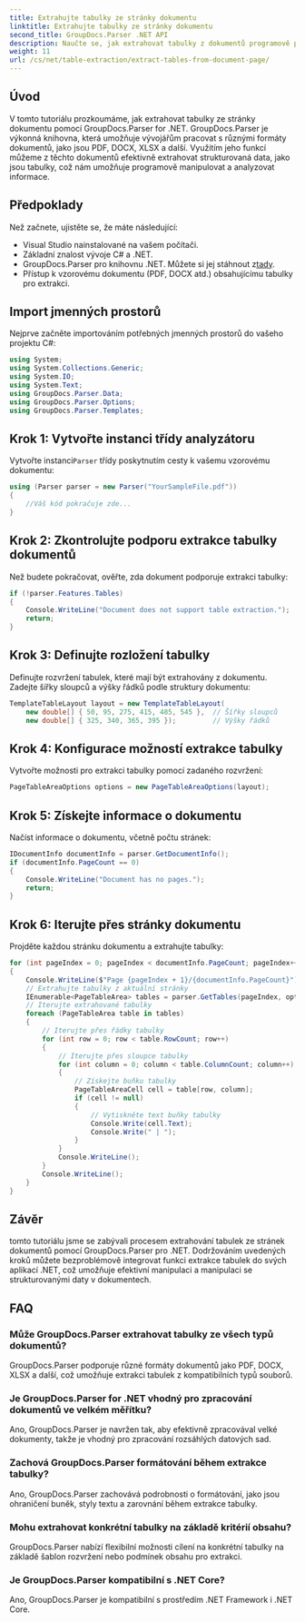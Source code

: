 ```yaml
---
title: Extrahujte tabulky ze stránky dokumentu
linktitle: Extrahujte tabulky ze stránky dokumentu
second_title: GroupDocs.Parser .NET API
description: Naučte se, jak extrahovat tabulky z dokumentů programově pomocí GroupDocs.Parser for .NET. Tento obsáhlý návod poskytuje návod krok za krokem.
weight: 11
url: /cs/net/table-extraction/extract-tables-from-document-page/
---
```

## Úvod
V tomto tutoriálu prozkoumáme, jak extrahovat tabulky ze stránky dokumentu pomocí GroupDocs.Parser for .NET. GroupDocs.Parser je výkonná knihovna, která umožňuje vývojářům pracovat s různými formáty dokumentů, jako jsou PDF, DOCX, XLSX a další. Využitím jeho funkcí můžeme z těchto dokumentů efektivně extrahovat strukturovaná data, jako jsou tabulky, což nám umožňuje programově manipulovat a analyzovat informace.
## Předpoklady
Než začnete, ujistěte se, že máte následující:
- Visual Studio nainstalované na vašem počítači.
- Základní znalost vývoje C# a .NET.
-  GroupDocs.Parser pro knihovnu .NET. Můžete si jej stáhnout z[tady](https://releases.groupdocs.com/parser/net/).
- Přístup k vzorovému dokumentu (PDF, DOCX atd.) obsahujícímu tabulky pro extrakci.

## Import jmenných prostorů
Nejprve začněte importováním potřebných jmenných prostorů do vašeho projektu C#:
```csharp
using System;
using System.Collections.Generic;
using System.IO;
using System.Text;
using GroupDocs.Parser.Data;
using GroupDocs.Parser.Options;
using GroupDocs.Parser.Templates;
```
## Krok 1: Vytvořte instanci třídy analyzátoru
 Vytvořte instanci`Parser` třídy poskytnutím cesty k vašemu vzorovému dokumentu:
```csharp
using (Parser parser = new Parser("YourSampleFile.pdf"))
{
    //Váš kód pokračuje zde...
}
```
## Krok 2: Zkontrolujte podporu extrakce tabulky dokumentů
Než budete pokračovat, ověřte, zda dokument podporuje extrakci tabulky:
```csharp
if (!parser.Features.Tables)
{
    Console.WriteLine("Document does not support table extraction.");
    return;
}
```
## Krok 3: Definujte rozložení tabulky
Definujte rozvržení tabulek, které mají být extrahovány z dokumentu. Zadejte šířky sloupců a výšky řádků podle struktury dokumentu:
```csharp
TemplateTableLayout layout = new TemplateTableLayout(
    new double[] { 50, 95, 275, 415, 485, 545 },  // Šířky sloupců
    new double[] { 325, 340, 365, 395 });         // Výšky řádků
```
## Krok 4: Konfigurace možností extrakce tabulky
Vytvořte možnosti pro extrakci tabulky pomocí zadaného rozvržení:
```csharp
PageTableAreaOptions options = new PageTableAreaOptions(layout);
```
## Krok 5: Získejte informace o dokumentu
Načíst informace o dokumentu, včetně počtu stránek:
```csharp
IDocumentInfo documentInfo = parser.GetDocumentInfo();
if (documentInfo.PageCount == 0)
{
    Console.WriteLine("Document has no pages.");
    return;
}
```
## Krok 6: Iterujte přes stránky dokumentu
Projděte každou stránku dokumentu a extrahujte tabulky:
```csharp
for (int pageIndex = 0; pageIndex < documentInfo.PageCount; pageIndex++)
{
    Console.WriteLine($"Page {pageIndex + 1}/{documentInfo.PageCount}");
    // Extrahujte tabulky z aktuální stránky
    IEnumerable<PageTableArea> tables = parser.GetTables(pageIndex, options);
    // Iterujte extrahované tabulky
    foreach (PageTableArea table in tables)
    {
        // Iterujte přes řádky tabulky
        for (int row = 0; row < table.RowCount; row++)
        {
            // Iterujte přes sloupce tabulky
            for (int column = 0; column < table.ColumnCount; column++)
            {
                // Získejte buňku tabulky
                PageTableAreaCell cell = table[row, column];
                if (cell != null)
                {
                    // Vytiskněte text buňky tabulky
                    Console.Write(cell.Text);
                    Console.Write(" | ");
                }
            }
            Console.WriteLine();
        }
        Console.WriteLine();
    }
}
```

## Závěr
tomto tutoriálu jsme se zabývali procesem extrahování tabulek ze stránek dokumentů pomocí GroupDocs.Parser pro .NET. Dodržováním uvedených kroků můžete bezproblémově integrovat funkci extrakce tabulek do svých aplikací .NET, což umožňuje efektivní manipulaci a manipulaci se strukturovanými daty v dokumentech.

## FAQ
### Může GroupDocs.Parser extrahovat tabulky ze všech typů dokumentů?
GroupDocs.Parser podporuje různé formáty dokumentů jako PDF, DOCX, XLSX a další, což umožňuje extrakci tabulek z kompatibilních typů souborů.
### Je GroupDocs.Parser for .NET vhodný pro zpracování dokumentů ve velkém měřítku?
Ano, GroupDocs.Parser je navržen tak, aby efektivně zpracovával velké dokumenty, takže je vhodný pro zpracování rozsáhlých datových sad.
### Zachová GroupDocs.Parser formátování během extrakce tabulky?
Ano, GroupDocs.Parser zachovává podrobnosti o formátování, jako jsou ohraničení buněk, styly textu a zarovnání během extrakce tabulky.
### Mohu extrahovat konkrétní tabulky na základě kritérií obsahu?
GroupDocs.Parser nabízí flexibilní možnosti cílení na konkrétní tabulky na základě šablon rozvržení nebo podmínek obsahu pro extrakci.
### Je GroupDocs.Parser kompatibilní s .NET Core?
Ano, GroupDocs.Parser je kompatibilní s prostředím .NET Framework i .NET Core.